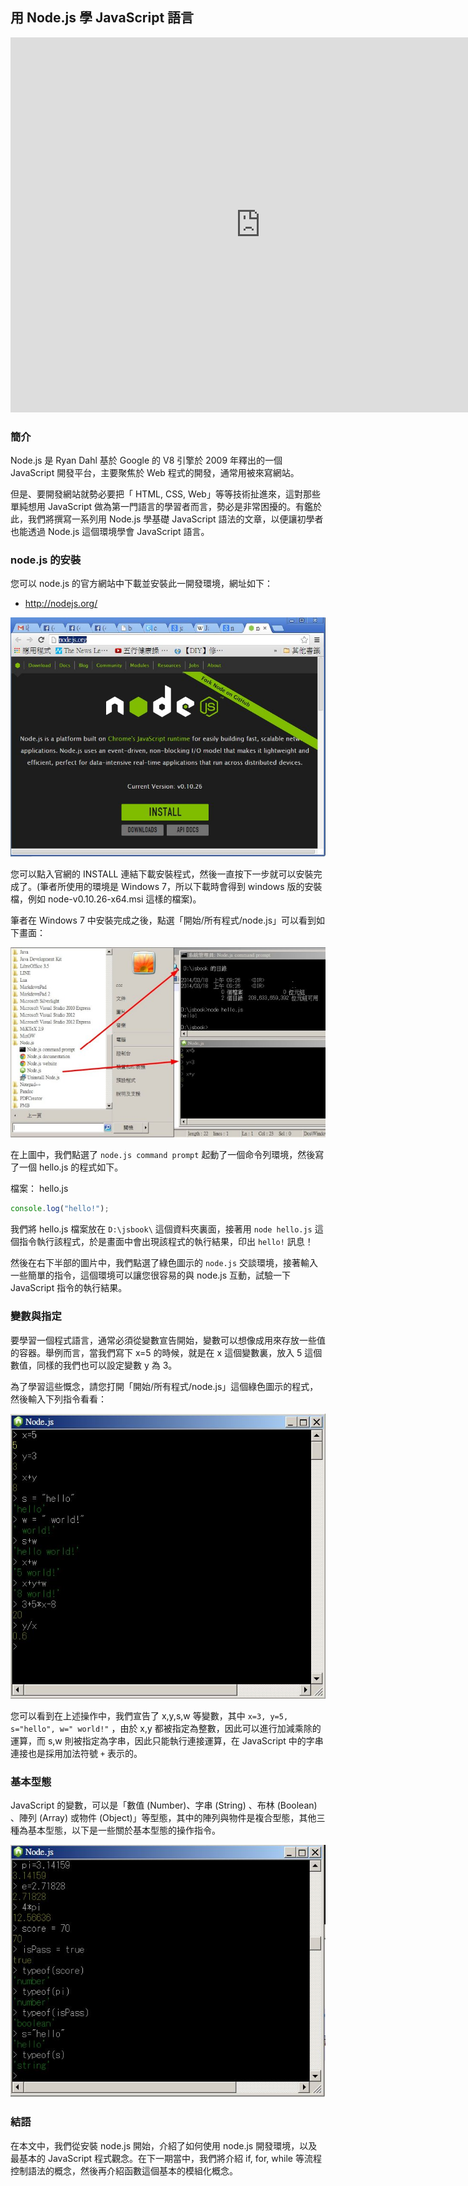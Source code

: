## 用 Node.js 學 JavaScript 語言


<iframe width="800" height="600" src="https://www.youtube.com/embed/2yJkml9TfVs" frameborder="0" allowfullscreen></iframe>


### 簡介

Node.js 是 Ryan Dahl 基於 Google 的 V8 引擎於 2009 年釋出的一個 JavaScript 開發平台，主要聚焦於 Web 程式的開發，通常用被來寫網站。

但是、要開發網站就勢必要把「 HTML, CSS, Web」等等技術扯進來，這對那些單純想用 JavaScript 做為第一門語言的學習者而言，勢必是非常困擾的。有鑑於此，我們將撰寫一系列用 Node.js 學基礎 JavaScript 語法的文章，以便讓初學者也能透過 Node.js 這個環境學會 JavaScript 語言。

### node.js 的安裝

您可以 node.js 的官方網站中下載並安裝此一開發環境，網址如下：

* <http://nodejs.org/>

![圖、Node.js 的官網首頁](NodeJsSite.jpg)

您可以點入官網的 INSTALL 連結下載安裝程式，然後一直按下一步就可以安裝完成了。(筆者所使用的環境是 Windows 7，所以下載時會得到 windows 版的安裝檔，例如 node-v0.10.26-x64.msi 這樣的檔案)。

筆者在 Windows 7 中安裝完成之後，點選「開始/所有程式/node.js」可以看到如下畫面：

![圖、在 Windows 7 下開啟 Node.js 環境](NodeEnv.jpg)

在上圖中，我們點選了 `node.js command prompt` 起動了一個命令列環境，然後寫了一個 hello.js 的程式如下。

檔案： hello.js

```javascript
console.log("hello!");
```

我們將 hello.js 檔案放在 `D:\jsbook\` 這個資料夾裏面，接著用 `node hello.js` 這個指令執行該程式，於是畫面中會出現該程式的執行結果，印出 `hello!` 訊息！

然後在右下半部的圖片中，我們點選了綠色圖示的 `node.js` 交談環境，接著輸入一些簡單的指令，這個環境可以讓您很容易的與 node.js 互動，試驗一下 JavaScript 指令的執行結果。

### 變數與指定

要學習一個程式語言，通常必須從變數宣告開始，變數可以想像成用來存放一些值的容器。舉例而言，當我們寫下 x=5 的時候，就是在 x 這個變數裏，放入 5 這個數值，同樣的我們也可以設定變數 y 為 3。

為了學習這些慨念，請您打開「開始/所有程式/node.js」這個綠色圖示的程式，然後輸入下列指令看看：

![圖、變數與運算操作](NodeJsVarExp.jpg)

您可以看到在上述操作中，我們宣告了 x,y,s,w 等變數，其中 `x=3, y=5, s="hello", w=" world!"` ，由於 x,y 都被指定為整數，因此可以進行加減乘除的運算，而 s,w 則被指定為字串，因此只能執行連接運算，在 JavaScript 中的字串連接也是採用加法符號 `+` 表示的。

### 基本型態

JavaScript 的變數，可以是「數值 (Number)、字串 (String) 、布林 (Boolean) 、陣列 (Array) 或物件 (Object)」等型態，其中的陣列與物件是複合型態，其他三種為基本型態，以下是一些關於基本型態的操作指令。

![圖、JavaScript 的基本型態操作](NodeJsType.jpg)

### 結語

在本文中，我們從安裝 node.js 開始，介紹了如何使用 node.js 開發環境，以及最基本的 JavaScript 程式觀念。在下一期當中，我們將介紹 if, for, while 等流程控制語法的概念，然後再介紹函數這個基本的模組化概念。

